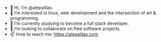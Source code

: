 - 👋 Hi, I’m @alepaillas.
- 👀 I’m interested in linux, web development and the intersection of art & programming.
- 🌱 I’m currently studying to become a full stack developer.
- 💞️ I’m looking to collaborate on free software projects.
- 📫 How to reach me: https://alepaillas.com

<!---
alepaillas/alepaillas is a ✨ special ✨ repository because its `README.md` (this file) appears on your GitHub profile.
You can click the Preview link to take a look at your changes.
--->
